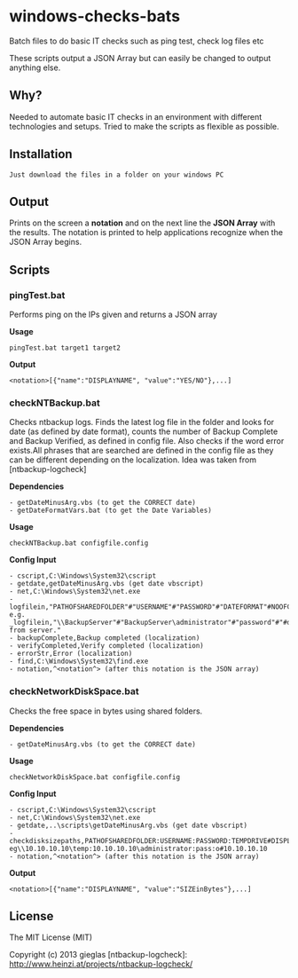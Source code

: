 windows-checks-bats
===================

Batch files to do basic IT checks such as ping test, check log files etc

These scripts output a JSON Array but can easily be changed to output anything else. 

Why?
----

Needed to automate basic IT checks in an environment with different technologies and setups. Tried to make the scripts as flexible as possible. 

Installation
------------

	Just download the files in a folder on your windows PC

Output
------
Prints on the screen a **notation** and on the next line the **JSON Array** with the results. The notation is printed to help applications recognize when the JSON Array begins. 

Scripts
-------

### pingTest.bat

Performs ping on the IPs given and returns a JSON array 

**Usage**

	pingTest.bat target1 target2

**Output**

	<notation>[{"name":"DISPLAYNAME", "value":"YES/NO"},...]

### checkNTBackup.bat

Checks ntbackup logs. Finds the latest log file in the folder and looks for date (as defined by date format), counts the number of Backup Complete and Backup Verified, as defined in config file. Also checks if the word error exists.All phrases that are searched are defined in the config file as they can be different depending on the localization. 
Idea was taken from [ntbackup-logcheck]

**Dependencies**

    - getDateMinusArg.vbs (to get the CORRECT date)
    - getDateFormatVars.bat (to get the Date Variables)

**Usage**

    checkNTBackup.bat configfile.config

**Config Input**

    - cscript,C:\Windows\System32\cscript
    - getdate,getDateMinusArg.vbs (get date vbscript)
    - net,C:\Windows\System32\net.exe
    - logfilein,"PATHOFSHAREDFOLDER"#"USERNAME"#"PASSWORD"#"DATEFORMAT"#NOOFCOMPLETED"#"NOOFVERIFIED"#"DISPLAYNAME" 
    e.g. _logfilein,"\\BackupServer"#"BackupServer\administrator"#"password"#"#d#/#m#/#yyyy#"#"3"#"0"#"Backups from server."
    - backupComplete,Backup completed (localization)
    - verifyCompleted,Verify completed (localization)
    - errorStr,Error (localization)
    - find,C:\Windows\System32\find.exe
    - notation,^<notation^> (after this notation is the JSON array)

### checkNetworkDiskSpace.bat

Checks the free space in bytes using shared folders. 

**Dependencies**

    - getDateMinusArg.vbs (to get the CORRECT date)

**Usage**

    checkNetworkDiskSpace.bat configfile.config

**Config Input**

	- cscript,C:\Windows\System32\cscript
	- net,C:\Windows\System32\net.exe
	- getdate,..\scripts\getDateMinusArg.vbs (get date vbscript)
	- checkdisksizepaths,PATHOFSHAREDFOLDER:USERNAME:PASSWORD:TEMPDRIVE#DISPLAYNAME eg\\10.10.10.10\temp:10.10.10.10\administrator:pass:o#10.10.10.10
	- notation,^<notation^> (after this notation is the JSON array)
	
**Output**

    <notation>[{"name":"DISPLAYNAME", "value":"SIZEinBytes"},...]
	
License
-------

The MIT License (MIT)

Copyright (c) 2013 gieglas
[ntbackup-logcheck]: http://www.heinzi.at/projects/ntbackup-logcheck/